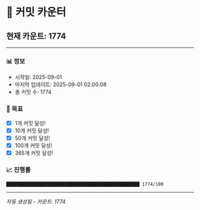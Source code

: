 # 🔢 커밋 카운터

## 현재 카운트: 1774

---

### 📊 정보
- 시작일: 2025-09-01
- 마지막 업데이트: 2025-09-01 02:00:08
- 총 커밋 수: 1774

### 🎯 목표
- [x] 1개 커밋 달성!
- [x] 10개 커밋 달성!
- [x] 50개 커밋 달성!
- [x] 100개 커밋 달성!
- [x] 365개 커밋 달성!

### 📈 진행률
```
██████████████████████████████████████████████████ 1774/100
```

---
*자동 생성됨 - 카운트: 1774*
